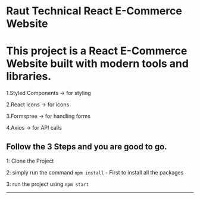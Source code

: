 # Raut Technical React E-Commerce Website

# This project is a React E-Commerce Website built with modern tools and libraries.

1.Styled Components → for styling

2.React Icons → for icons

3.Formspree → for handling forms

4.Axios → for API calls

## Follow the 3 Steps and you are good to go. 

1: Clone the Project 

2: simply run the command    `npm install`  - First to install all the packages
   
3: run the project using   `npm start`
   
   ------------ 

   
   


















